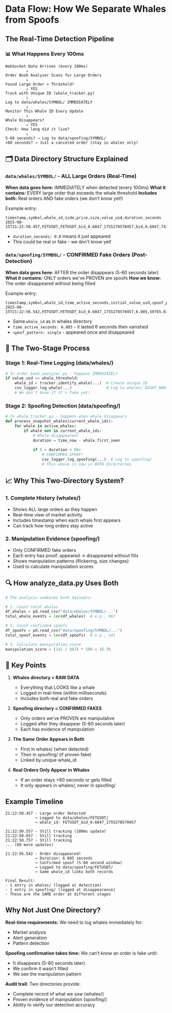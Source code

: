 # Data Flow: How We Separate Whales from Spoofs

## The Real-Time Detection Pipeline

### 📊 What Happens Every 100ms

```
WebSocket Data Arrives (every 100ms)
         ↓
Order Book Analyzer Scans for Large Orders
         ↓
Found Large Order > Threshold?
         ↓ YES
Track with Unique ID (whale_tracker.py)
         ↓
Log to data/whales/SYMBOL/ IMMEDIATELY
         ↓
Monitor This Whale ID Every Update
         ↓
Whale Disappears?
         ↓ YES
Check: How long did it live?
         ↓
5-60 seconds? → Log to data/spoofing/SYMBOL/
>60 seconds? → Just a canceled order (stay in whales only)
```

## 🗂️ Data Directory Structure Explained

### `data/whales/SYMBOL/` - ALL Large Orders (Real-Time)
**When data goes here:** IMMEDIATELY when detected (every 100ms)
**What it contains:** EVERY large order that exceeds the whale threshold
**Includes both:** Real orders AND fake orders (we don't know yet!)

Example entry:
```csv
timestamp,symbol,whale_id,side,price,size,value_usd,duration_seconds
2025-08-15T21:22:50.457,FETUSDT,FETUSDT_bid_0.6847_1755278570457,bid,0.6847,74142,50765.67,0.0
```
- `duration_seconds: 0.0` means it just appeared
- This could be real or fake - we don't know yet!

### `data/spoofing/SYMBOL/` - CONFIRMED Fake Orders (Post-Detection)
**When data goes here:** AFTER the order disappears (5-60 seconds later)
**What it contains:** ONLY orders we've PROVEN are spoofs
**How we know:** The order disappeared without being filled

Example entry:
```csv
timestamp,symbol,whale_id,time_active_seconds,initial_value_usd,spoof_pattern
2025-08-15T21:22:56.542,FETUSDT,FETUSDT_bid_0.6847_1755278570457,6.085,50765.67,single
```
- Same `whale_id` as in whales directory
- `time_active_seconds: 6.085` - it lasted 6 seconds then vanished
- `spoof_pattern: single` - appeared once and disappeared

## 🔄 The Two-Stage Process

### Stage 1: Real-Time Logging (data/whales/)
```python
# In order_book_analyzer.py - happens IMMEDIATELY
if value_usd >= whale_threshold:
    whale_id = tracker.identify_whale(...)  # Create unique ID
    csv_logger.log_whale(...)               # Log to whales/ RIGHT NOW
    # We don't know if it's fake yet!
```

### Stage 2: Spoofing Detection (data/spoofing/)
```python
# In whale_tracker.py - happens when whale disappears
def process_snapshot_whales(current_whale_ids):
    for whale in active_whales:
        if whale not in current_whale_ids:
            # Whale disappeared!
            duration = time_now - whale.first_seen
            
            if 5 < duration < 60:
                # CONFIRMED SPOOF!
                csv_logger.log_spoofing(...)  # Log to spoofing/
                # This whale is now in BOTH directories
```

## 📈 Why This Two-Directory System?

### 1. **Complete History** (whales/)
- Shows ALL large orders as they happen
- Real-time view of market activity
- Includes timestamp when each whale first appears
- Can track how long orders stay active

### 2. **Manipulation Evidence** (spoofing/)
- Only CONFIRMED fake orders
- Each entry has proof: appeared → disappeared without fills
- Shows manipulation patterns (flickering, size changes)
- Used to calculate manipulation scores

## 🔍 How analyze_data.py Uses Both

```python
# The analysis combines both datasets:

# 1. Count total whales
df_whales = pd.read_csv("data/whales/SYMBOL/...")
total_whale_events = len(df_whales)  # e.g., 867

# 2. Count confirmed spoofs
df_spoofs = pd.read_csv("data/spoofing/SYMBOL/...")  
total_spoof_events = len(df_spoofs)  # e.g., 141

# 3. Calculate manipulation score
manipulation_score = (141 / 867) * 100 = 16.3%
```

## 🎯 Key Points

1. **Whales directory = RAW DATA**
   - Everything that LOOKS like a whale
   - Logged in real-time (within milliseconds)
   - Includes both real and fake orders

2. **Spoofing directory = CONFIRMED FAKES**
   - Only orders we've PROVEN are manipulative
   - Logged after they disappear (5-60 seconds later)
   - Each has evidence of manipulation

3. **The Same Order Appears in Both**
   - First in whales/ (when detected)
   - Then in spoofing/ (if proven fake)
   - Linked by unique whale_id

4. **Real Orders Only Appear in Whales**
   - If an order stays >60 seconds or gets filled
   - It only appears in whales/, never in spoofing/

## Example Timeline

```
21:22:50.457 - Large order detected
             → Logged to data/whales/FETUSDT/
             → whale_id: FETUSDT_bid_0.6847_1755278570457

21:22:50.557 - Still tracking (100ms update)
21:22:50.657 - Still tracking
21:22:50.757 - Still tracking
... (60 more updates)

21:22:56.542 - Order disappeared!
             → Duration: 6.085 seconds
             → Confirmed spoof (5-60 second window)
             → Logged to data/spoofing/FETUSDT/
             → Same whale_id links both records

Final Result:
- 1 entry in whales/ (logged at detection)
- 1 entry in spoofing/ (logged at disappearance)
- These are the SAME order at different stages
```

## Why Not Just One Directory?

**Real-time requirements:** We need to log whales immediately for:
- Market analysis
- Alert generation  
- Pattern detection

**Spoofing confirmation takes time:** We can't know an order is fake until:
- It disappears (5-60 seconds later)
- We confirm it wasn't filled
- We see the manipulation pattern

**Audit trail:** Two directories provide:
- Complete record of what we saw (whales/)
- Proven evidence of manipulation (spoofing/)
- Ability to verify our detection accuracy